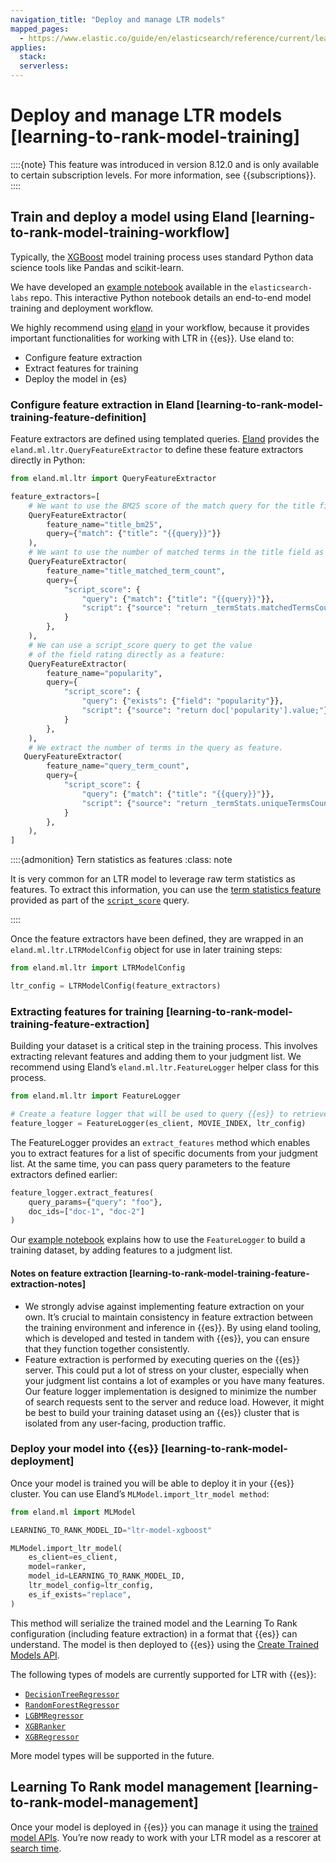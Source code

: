 ```yaml
---
navigation_title: "Deploy and manage LTR models"
mapped_pages:
  - https://www.elastic.co/guide/en/elasticsearch/reference/current/learning-to-rank-model-training.html
applies:
  stack:
  serverless:
---
```




# Deploy and manage LTR models [learning-to-rank-model-training]


::::{note}
This feature was introduced in version 8.12.0 and is only available to certain subscription levels. For more information, see {{subscriptions}}.
::::



## Train and deploy a model using Eland [learning-to-rank-model-training-workflow]

Typically, the [XGBoost](https://xgboost.readthedocs.io/en/stable/) model training process uses standard Python data science tools like Pandas and scikit-learn.

We have developed an [example notebook](https://github.com/elastic/elasticsearch-labs/blob/main/notebooks/search/08-learning-to-rank.ipynb) available in the `elasticsearch-labs` repo. This interactive Python notebook details an end-to-end model training and deployment workflow.

We highly recommend using [eland](https://eland.readthedocs.io/) in your workflow, because it provides important functionalities for working with LTR in {{es}}. Use eland to:

* Configure feature extraction
* Extract features for training
* Deploy the model in {es}


### Configure feature extraction in Eland [learning-to-rank-model-training-feature-definition]

Feature extractors are defined using templated queries. [Eland](https://eland.readthedocs.io/) provides the `eland.ml.ltr.QueryFeatureExtractor` to define these feature extractors directly in Python:

```python
from eland.ml.ltr import QueryFeatureExtractor

feature_extractors=[
    # We want to use the BM25 score of the match query for the title field as a feature:
    QueryFeatureExtractor(
        feature_name="title_bm25",
        query={"match": {"title": "{{query}}"}}
    ),
    # We want to use the number of matched terms in the title field as a feature:
    QueryFeatureExtractor(
        feature_name="title_matched_term_count",
        query={
            "script_score": {
                "query": {"match": {"title": "{{query}}"}},
                "script": {"source": "return _termStats.matchedTermsCount();"},
            }
        },
    ),
    # We can use a script_score query to get the value
    # of the field rating directly as a feature:
    QueryFeatureExtractor(
        feature_name="popularity",
        query={
            "script_score": {
                "query": {"exists": {"field": "popularity"}},
                "script": {"source": "return doc['popularity'].value;"},
            }
        },
    ),
    # We extract the number of terms in the query as feature.
   QueryFeatureExtractor(
        feature_name="query_term_count",
        query={
            "script_score": {
                "query": {"match": {"title": "{{query}}"}},
                "script": {"source": "return _termStats.uniqueTermsCount();"},
            }
        },
    ),
]
```

::::{admonition} Tern statistics as features
:class: note

It is very common for an LTR model to leverage raw term statistics as features. To extract this information, you can use the [term statistics feature](../../../explore-analyze/scripting/modules-scripting-fields.md#scripting-term-statistics) provided as part of the  [`script_score`](https://www.elastic.co/guide/en/elasticsearch/reference/current/query-dsl-script-score-query.html) query.

::::


Once the feature extractors have been defined, they are wrapped in an `eland.ml.ltr.LTRModelConfig` object for use in later training steps:

```python
from eland.ml.ltr import LTRModelConfig

ltr_config = LTRModelConfig(feature_extractors)
```


### Extracting features for training [learning-to-rank-model-training-feature-extraction]

Building your dataset is a critical step in the training process. This involves extracting relevant features and adding them to your judgment list. We recommend using Eland’s `eland.ml.ltr.FeatureLogger` helper class for this process.

```python
from eland.ml.ltr import FeatureLogger

# Create a feature logger that will be used to query {{es}} to retrieve the features:
feature_logger = FeatureLogger(es_client, MOVIE_INDEX, ltr_config)
```

The FeatureLogger provides an `extract_features` method which enables you to extract features for a list of specific documents from your judgment list. At the same time, you can pass query parameters to the feature extractors defined earlier:

```python
feature_logger.extract_features(
    query_params={"query": "foo"},
    doc_ids=["doc-1", "doc-2"]
)
```

Our [example notebook](https://github.com/elastic/elasticsearch-labs/blob/main/notebooks/search/08-learning-to-rank.ipynb) explains how to use the `FeatureLogger` to build a training dataset, by adding features to a judgment list.


#### Notes on feature extraction [learning-to-rank-model-training-feature-extraction-notes]

* We strongly advise against implementing feature extraction on your own. It’s crucial to maintain consistency in feature extraction between the training environment and inference in {{es}}. By using eland tooling, which is developed and tested in tandem with {{es}}, you can ensure that they function together consistently.
* Feature extraction is performed by executing queries on the {{es}} server. This could put a lot of stress on your cluster, especially when your judgment list contains a lot of examples or you have many features. Our feature logger implementation is designed to minimize the number of search requests sent to the server and reduce load. However, it might be best to build your training dataset using an {{es}} cluster that is isolated from any user-facing, production traffic.


### Deploy your model into {{es}} [learning-to-rank-model-deployment]

Once your model is trained you will be able to deploy it in your {{es}} cluster. You can use Eland’s `MLModel.import_ltr_model method`:

```python
from eland.ml import MLModel

LEARNING_TO_RANK_MODEL_ID="ltr-model-xgboost"

MLModel.import_ltr_model(
    es_client=es_client,
    model=ranker,
    model_id=LEARNING_TO_RANK_MODEL_ID,
    ltr_model_config=ltr_config,
    es_if_exists="replace",
)
```

This method will serialize the trained model and the Learning To Rank configuration (including feature extraction) in a format that {{es}} can understand. The model is then deployed to {{es}} using the [Create Trained Models API](https://www.elastic.co/guide/en/elasticsearch/reference/current/put-trained-models.html).

The following types of models are currently supported for LTR with {{es}}:

* [`DecisionTreeRegressor`](https://scikit-learn.org/stable/modules/generated/sklearn.tree.DecisionTreeRegressor.md)
* [`RandomForestRegressor`](https://scikit-learn.org/stable/modules/generated/sklearn.ensemble.RandomForestRegressor.md)
* [`LGBMRegressor`](https://lightgbm.readthedocs.io/en/latest/pythonapi/lightgbm.LGBMRegressor.md)
* [`XGBRanker`](https://xgboost.readthedocs.io/en/stable/python/python_api.md#xgboost.XGBRanker)
* [`XGBRegressor`](https://xgboost.readthedocs.io/en/stable/python/python_api.md#xgboost.XGBRegressor)

More model types will be supported in the future.


## Learning To Rank model management [learning-to-rank-model-management]

Once your model is deployed in {{es}} you can manage it using the [trained model APIs](https://www.elastic.co/guide/en/elasticsearch/reference/current/ml-df-trained-models-apis.html). You’re now ready to work with your LTR model as a rescorer at [search time](learning-to-rank-search-usage.md).

